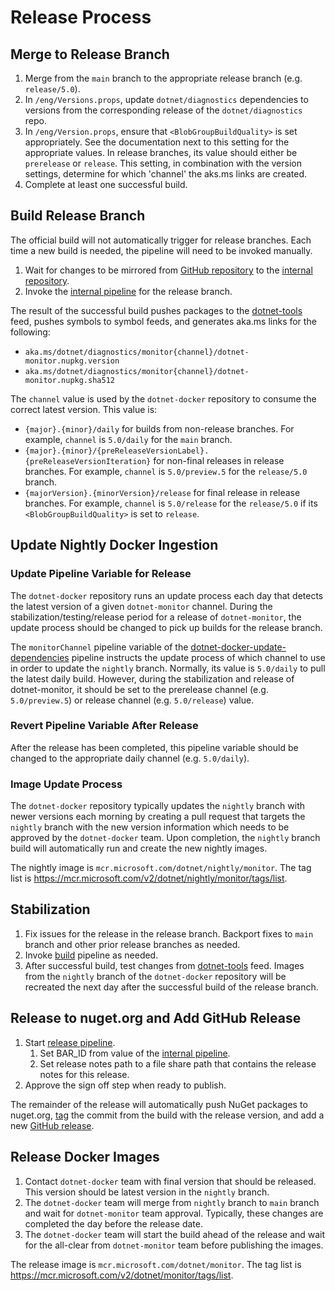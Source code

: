 # Release Process

## Merge to Release Branch

1. Merge from the `main` branch to the appropriate release branch (e.g. `release/5.0`).
1. In `/eng/Versions.props`, update `dotnet/diagnostics` dependencies to versions from the corresponding release of the `dotnet/diagnostics` repo.
1. In `/eng/Version.props`, ensure that `<BlobGroupBuildQuality>` is set appropriately. See the documentation next to this setting for the appropriate values. In release branches, its value should either be `prerelease` or `release`. This setting, in combination with the version settings, determine for which 'channel' the aks.ms links are created.
4. Complete at least one successful build.

## Build Release Branch

The official build will not automatically trigger for release branches. Each time a new build is needed, the pipeline will need to be invoked manually.

1. Wait for changes to be mirrored from [GitHub repository](https://github.com/dotnet/dotnet-monitor) to the [internal repository](https://dev.azure.com/dnceng/internal/_git/dotnet-dotnet-monitor).
1. Invoke the [internal pipeline](https://dev.azure.com/dnceng/internal/_build?definitionId=954) for the release branch.

The result of the successful build pushes packages to the [dotnet-tools](https://pkgs.dev.azure.com/dnceng/public/_packaging/dotnet-tools/nuget/v3/index.json) feed, pushes symbols to symbol feeds, and generates aka.ms links for the following:
- `aka.ms/dotnet/diagnostics/monitor{channel}/dotnet-monitor.nupkg.version`
- `aka.ms/dotnet/diagnostics/monitor{channel}/dotnet-monitor.nupkg.sha512`

The `channel` value is used by the `dotnet-docker` repository to consume the correct latest version. This value is:
- `{major}.{minor}/daily` for builds from non-release branches. For example, `channel` is `5.0/daily` for the `main` branch.
- `{major}.{minor}/{preReleaseVersionLabel}.{preReleaseVersionIteration}` for non-final releases in release branches. For example, `channel` is `5.0/preview.5` for the `release/5.0` branch.
- `{majorVersion}.{minorVersion}/release` for final release in release branches. For example, `channel` is `5.0/release` for the `release/5.0` if its `<BlobGroupBuildQuality>` is set to `release`.

## Update Nightly Docker Ingestion

### Update Pipeline Variable for Release

The `dotnet-docker` repository runs an update process each day that detects the latest version of a given `dotnet-monitor` channel. During the stabilization/testing/release period for a release of `dotnet-monitor`, the update process should be changed to pick up builds for the release branch.

The `monitorChannel` pipeline variable of the [dotnet-docker-update-dependencies](https://dev.azure.com/dnceng/internal/_build?definitionId=470) pipeline instructs the update process of which channel to use in order to update the `nightly` branch. Normally, its value is `5.0/daily` to pull the latest daily build. However, during the stabilization and release of dotnet-monitor, it should be set to the prerelease channel (e.g. `5.0/preview.5`) or release channel (e.g. `5.0/release`) value.

### Revert Pipeline Variable After Release

After the release has been completed, this pipeline variable should be changed to the appropriate daily channel (e.g. `5.0/daily`).

### Image Update Process

The `dotnet-docker` repository typically updates the `nightly` branch with newer versions each morning by creating a pull request that targets the `nightly` branch with the new version information which needs to be approved by the `dotnet-docker` team. Upon completion, the `nightly` branch build will automatically run and create the new nightly images.

The nightly image is `mcr.microsoft.com/dotnet/nightly/monitor`. The tag list is https://mcr.microsoft.com/v2/dotnet/nightly/monitor/tags/list.

## Stabilization

1. Fix issues for the release in the release branch. Backport fixes to `main` branch and other prior release branches as needed.
1. Invoke [build](<#Build Release Branch>) pipeline as needed.
1. After successful build, test changes from [dotnet-tools](https://pkgs.dev.azure.com/dnceng/public/_packaging/dotnet-tools/nuget/v3/index.json) feed. Images from the `nightly` branch of the `dotnet-docker` repository will be recreated the next day after the successful build of the release branch.

## Release to nuget.org and Add GitHub Release

1. Start [release pipeline](https://dev.azure.com/dnceng/internal/_release?_a=releases&view=mine&definitionId=105).
   1. Set BAR_ID from value of the [internal pipeline](https://dev.azure.com/dnceng/internal/_build?definitionId=954).
   1. Set release notes path to a file share path that contains the release notes for this release.
1. Approve the sign off step when ready to publish.

The remainder of the release will automatically push NuGet packages to nuget.org, [tag](https://github.com/dotnet/dotnet-monitor/tags) the commit from the build with the release version, and add a new [GitHub release](https://github.com/dotnet/dotnet-monitor/releases).

## Release Docker Images

1. Contact `dotnet-docker` team with final version that should be released. This version should be latest version in the `nightly` branch.
1. The `dotnet-docker` team will merge from `nightly` branch to `main` branch and wait for `dotnet-monitor` team approval. Typically, these changes are completed the day before the release date.
1. The `dotnet-docker` team will start the build ahead of the release and wait for the all-clear from `dotnet-monitor` team before publishing the images.

The release image is `mcr.microsoft.com/dotnet/monitor`. The tag list is https://mcr.microsoft.com/v2/dotnet/monitor/tags/list.